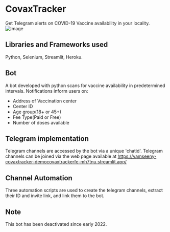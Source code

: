 # CovaxTracker
Get Telegram alerts on COVID-19 Vaccine availability in your locality.
![image](https://github.com/VamseeNY/CovaxTracker/assets/104006094/0b645915-6ea5-48eb-917c-2d0cd519c385)


## Libraries and Frameworks used
Python, Selenium, Streamlit, Heroku.

## Bot
A bot developed with python scans for vaccine availability in predetermined intervals. Notifications inform users on:
* Address of Vaccination center
* Center ID
* Age group(18+ or 45+)
* Fee Type(Paid or Free)
* Number of doses available

## Telegram implementation
Telegram channels are accessed by the bot via a unique 'chatid'. Telegram channels can be joined via the web page available at https://vamseeny-covaxtracker-democovaxtrackerfe-mh7tnu.streamlit.app/

## Channel Automation
Three automation scripts are used to create the telegram channels, extract their ID and invite link, and link them to the bot.

## Note
This bot has been deactivated since early 2022. 
